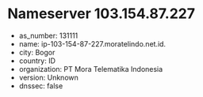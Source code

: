 # Nameserver 103.154.87.227

* as_number: 131111
* name: ip-103-154-87-227.moratelindo.net.id.
* city: Bogor
* country: ID
* organization: PT Mora Telematika Indonesia
* version: Unknown
* dnssec: false
